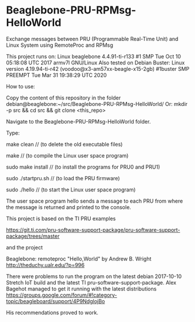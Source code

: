 
# Beaglebone-PRU-RPMsg-HelloWorld
Exchange messages between PRU (Programmable Real-Time Unit) and Linux System using RemoteProc and RPMsg

This project runs on: Linux beaglebone 4.4.91-ti-r133 #1 SMP Tue Oct 10 05:18:08 UTC 2017 armv7l GNU/Linux
Also tested on Debian Buster: Linux version 4.19.94-ti-r42 (voodoo@x3-am57xx-beagle-x15-2gb) #1buster SMP PREEMPT Tue Mar 31 19:38:29 UTC 2020

How to use:

Copy the content of this repository in the folder debian@beaglebone:~/src/Beaglebone-PRU-RPMsg-HelloWorld/
Or: mkdir -p src && cd src && git clone <this_repo>

Navigate to the Beaglebone-PRU-RPMsg-HelloWorld folder.

Type:

make clean          // (to delete the old executable files)

make                // (to compile the Linux user space program)

sudo make install   // (to install the programs for PRU0 and PRU1)

sudo ./startpru.sh  // (to load the PRU firmware)

sudo ./hello        // (to start the Linux user space program)

The user space program hello sends a message to each PRU from where the message is returned and printed to the console.

This project is based on the TI PRU examples

 https://git.ti.com/pru-software-support-package/pru-software-support-package/trees/master

and the project

Beaglebone: remoteproc "Hello,World" by Andrew B. Wright
http://theduchy.ualr.edu/?p=996

There were problems to run the program on the latest debian 2017-10-10 Stretch IoT build and the latest TI pru-software-support-package.
Alex Bagehot managed to get it running with the latest distributions
https://groups.google.com/forum/#!category-topic/beagleboard/support/4P9NdglojBo

His recommendations proved to work.
